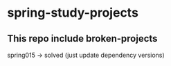 # spring-study-projects
This repo include broken-projects
---------------------------------

spring015 -> solved (just update dependency versions)
